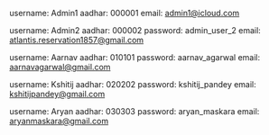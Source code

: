 




username: Admin1
aadhar: 000001
email: admin1@icloud.com

username: Admin2
aadhar: 000002
password: admin_user_2
email: atlantis.reservation1857@gmail.com

username: Aarnav
aadhar: 010101
password: aarnav_agarwal
email: aarnavagarwal@gmail.com

username: Kshitij
aadhar: 020202
password: kshitij_pandey
email: kshitijpandey@gmail.com

username: Aryan
aadhar: 030303
password: aryan_maskara
email: aryanmaskara@gmail.com
